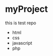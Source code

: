 # myProject
this is test repo
<ul>
  <li>html</li>
  <li>css</li>
  <li>javascript</li>
  <li>php</li>

</ul>
